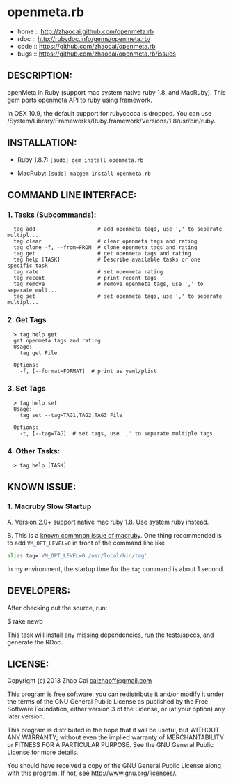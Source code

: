 # openmeta.rb

* home  :: http://zhaocai.github.com/openmeta.rb
* rdoc  :: http://rubydoc.info/gems/openmeta.rb/
* code  :: https://github.com/zhaocai/openmeta.rb
* bugs  :: https://github.com/zhaocai/openmeta.rb/issues


## DESCRIPTION:

openMeta in Ruby (support mac system native ruby 1.8, and MacRuby). This gem ports [openmeta]( http://code.google.com/p/openmeta/ ) API to ruby using framework.

In OSX 10.9, the default support for rubycocoa is dropped. You can use /System/Library/Frameworks/Ruby.framework/Versions/1.8/usr/bin/ruby.



## INSTALLATION:

* Ruby 1.8.7: `[sudo] gem install openmeta.rb`

* MacRuby: `[sudo] macgem install openmeta.rb`



## COMMAND LINE INTERFACE:

### 1. Tasks (Subcommands):

      tag add                    # add openmeta tags, use ',' to separate multipl...
      tag clear                  # clear openmeta tags and rating
      tag clone -f, --from=FROM  # clone openmeta tags and rating
      tag get                    # get openmeta tags and rating
      tag help [TASK]            # Describe available tasks or one specific task
      tag rate                   # set openmeta rating
      tag recent                 # print recent tags
      tag remove                 # remove openmeta tags, use ',' to separate mult...
      tag set                    # set openmeta tags, use ',' to separate multipl...

### 2. Get Tags

      > tag help get
      get openmeta tags and rating
      Usage:
        tag get File

      Options:
        -f, [--format=FORMAT]  # print as yaml/plist

### 3. Set Tags

      > tag help set
      Usage:
        tag set --tag=TAG1,TAG2,TAG3 File

      Options:
        -t, [--tag=TAG]  # set tags, use ',' to separate multiple tags

### 4. Other Tasks:

      > tag help [TASK]

## KNOWN ISSUE:

### 1. Macruby Slow Startup

A. Version 2.0+ support native mac ruby 1.8. Use system ruby instead.

B. This is a [known commnon issue of macruby]( https://github.com/MacRuby/MacRuby/wiki/Common-Issues ). 
One thing recommended is to add `VM_OPT_LEVEL=0` in front of the command line like 

```bash
alias tag='VM_OPT_LEVEL=0 /usr/local/bin/tag'
```

In my environment, the startup time for the `tag` command is about 1 second.


## DEVELOPERS:

After checking out the source, run:

  $ rake newb

This task will install any missing dependencies, run the tests/specs,
and generate the RDoc.

## LICENSE:

Copyright (c) 2013 Zhao Cai <caizhaoff@gmail.com>

This program is free software: you can redistribute it and/or modify it under
the terms of the GNU General Public License as published by the Free Software
Foundation, either version 3 of the License, or (at your option)
any later version.

This program is distributed in the hope that it will be useful, but WITHOUT
ANY WARRANTY; without even the implied warranty of MERCHANTABILITY or FITNESS
FOR A PARTICULAR PURPOSE. See the GNU General Public License for more details.

You should have received a copy of the GNU General Public License along with
this program. If not, see <http://www.gnu.org/licenses/>.


[openmeta]: http://code.google.com/p/openmeta/

